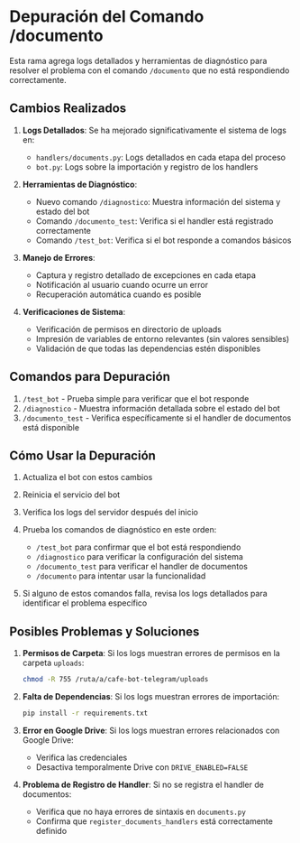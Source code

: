 # Depuración del Comando /documento

Esta rama agrega logs detallados y herramientas de diagnóstico para resolver el problema con el comando `/documento` que no está respondiendo correctamente.

## Cambios Realizados

1. **Logs Detallados**: Se ha mejorado significativamente el sistema de logs en:
   - `handlers/documents.py`: Logs detallados en cada etapa del proceso
   - `bot.py`: Logs sobre la importación y registro de los handlers

2. **Herramientas de Diagnóstico**:
   - Nuevo comando `/diagnostico`: Muestra información del sistema y estado del bot
   - Comando `/documento_test`: Verifica si el handler está registrado correctamente
   - Comando `/test_bot`: Verifica si el bot responde a comandos básicos

3. **Manejo de Errores**:
   - Captura y registro detallado de excepciones en cada etapa
   - Notificación al usuario cuando ocurre un error
   - Recuperación automática cuando es posible

4. **Verificaciones de Sistema**:
   - Verificación de permisos en directorio de uploads
   - Impresión de variables de entorno relevantes (sin valores sensibles)
   - Validación de que todas las dependencias estén disponibles

## Comandos para Depuración

1. `/test_bot` - Prueba simple para verificar que el bot responde
2. `/diagnostico` - Muestra información detallada sobre el estado del bot
3. `/documento_test` - Verifica específicamente si el handler de documentos está disponible

## Cómo Usar la Depuración

1. Actualiza el bot con estos cambios
2. Reinicia el servicio del bot
3. Verifica los logs del servidor después del inicio
4. Prueba los comandos de diagnóstico en este orden:
   - `/test_bot` para confirmar que el bot está respondiendo
   - `/diagnostico` para verificar la configuración del sistema
   - `/documento_test` para verificar el handler de documentos
   - `/documento` para intentar usar la funcionalidad

5. Si alguno de estos comandos falla, revisa los logs detallados para identificar el problema específico

## Posibles Problemas y Soluciones

1. **Permisos de Carpeta**: Si los logs muestran errores de permisos en la carpeta `uploads`:
   ```bash
   chmod -R 755 /ruta/a/cafe-bot-telegram/uploads
   ```

2. **Falta de Dependencias**: Si los logs muestran errores de importación:
   ```bash
   pip install -r requirements.txt
   ```

3. **Error en Google Drive**: Si los logs muestran errores relacionados con Google Drive:
   - Verifica las credenciales
   - Desactiva temporalmente Drive con `DRIVE_ENABLED=FALSE`

4. **Problema de Registro de Handler**: Si no se registra el handler de documentos:
   - Verifica que no haya errores de sintaxis en `documents.py`
   - Confirma que `register_documents_handlers` está correctamente definido